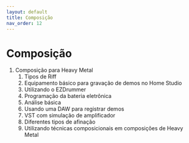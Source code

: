 ```yaml
---
layout: default
title: Composição
nav_order: 12
---
```


# Composição

1. Composição para Heavy Metal
    1. Tipos de Riff
	1. Equipamento básico para gravação de demos no Home Studio
	1. Utilizando o EZDrummer
	1. Programação da bateria eletrônica
	1. Análise básica
	1. Usando uma DAW para registrar demos
	1. VST com simulação de amplificador
	1. Diferentes tipos de afinação
	1. Utilizando técnicas composicionais em composições de Heavy Metal
